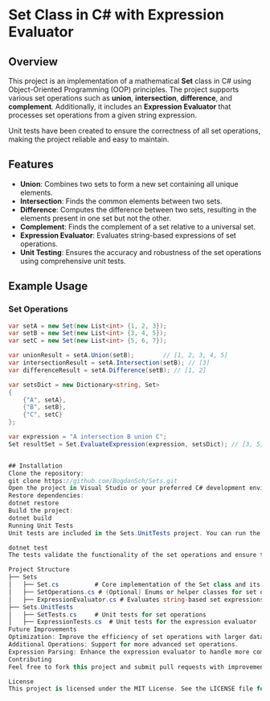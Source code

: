 # Set Class in C# with Expression Evaluator

## Overview

This project is an implementation of a mathematical **Set** class in C# using Object-Oriented Programming (OOP) principles. The project supports various set operations such as **union**, **intersection**, **difference**, and **complement**. Additionally, it includes an **Expression Evaluator** that processes set operations from a given string expression.

Unit tests have been created to ensure the correctness of all set operations, making the project reliable and easy to maintain.

## Features

- **Union**: Combines two sets to form a new set containing all unique elements.
- **Intersection**: Finds the common elements between two sets.
- **Difference**: Computes the difference between two sets, resulting in the elements present in one set but not the other.
- **Complement**: Finds the complement of a set relative to a universal set.
- **Expression Evaluator**: Evaluates string-based expressions of set operations.
- **Unit Testing**: Ensures the accuracy and robustness of the set operations using comprehensive unit tests.

## Example Usage

### Set Operations

```csharp
var setA = new Set(new List<int> {1, 2, 3});
var setB = new Set(new List<int> {3, 4, 5});
var setC = new Set(new List<int> {5, 6, 7});

var unionResult = setA.Union(setB);        // [1, 2, 3, 4, 5]
var intersectionResult = setA.Intersection(setB); // [3]
var differenceResult = setA.Difference(setB); // [1, 2]

var setsDict = new Dictionary<string, Set>
{
    {"A", setA},
    {"B", setB},
    {"C", setC}
};

var expression = "A intersection B union C";
Set resultSet = Set.EvaluateExpression(expression, setsDict); // [3, 5, 6, 7]


## Installation
Clone the repository:
git clone https://github.com/BogdanSch/Sets.git
Open the project in Visual Studio or your preferred C# development environment.
Restore dependencies:
dotnet restore
Build the project:
dotnet build
Running Unit Tests
Unit tests are included in the Sets.UnitTests project. You can run the tests using the following command:

dotnet test
The tests validate the functionality of the set operations and ensure that the expression evaluator behaves correctly.

Project Structure
├── Sets
│   ├── Set.cs          # Core implementation of the Set class and its operations
│   ├── SetOperations.cs # (Optional) Enums or helper classes for set operations
│   ├── ExpressionEvaluator.cs # Evaluates string-based set expressions
├── Sets.UnitTests
│   ├── SetTests.cs     # Unit tests for set operations
│   ├── ExpressionTests.cs  # Unit tests for the expression evaluator
Future Improvements
Optimization: Improve the efficiency of set operations with larger datasets.
Additional Operations: Support for more advanced set operations.
Expression Parsing: Enhance the expression evaluator to handle more complex operations or nested expressions.
Contributing
Feel free to fork this project and submit pull requests with improvements or bug fixes. Open an issue if you find a bug or have a suggestion for a feature!

License
This project is licensed under the MIT License. See the LICENSE file for details.
```
